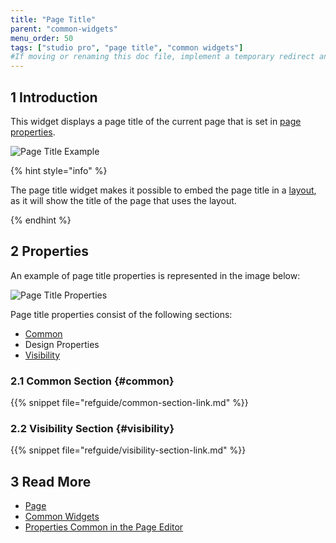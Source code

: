 ```yaml
---
title: "Page Title"
parent: "common-widgets"
menu_order: 50
tags: ["studio pro", "page title", "common widgets"]
#If moving or renaming this doc file, implement a temporary redirect and let the respective team know they should update the URL in the product. See Mapping to Products for more details.
---
```


## 1 Introduction

This widget displays a page title of the current page that is set in [page properties](page-properties#title).

![Page Title Example](attachments/common-widgets/page-title-example.png)

{% hint style="info" %}

The page title widget makes it possible to embed the page title in a [layout](layout), as it will show the title of the page that uses the layout.

{% endhint %}

## 2 Properties

An example of page title properties is represented in the image below:

![Page Title Properties](attachments/common-widgets/page-title-properties.png)


Page title properties consist of the following sections:

* [Common](#common)
* Design Properties
* [Visibility](#visibility)

### 2.1 Common Section {#common}

{{% snippet file="refguide/common-section-link.md" %}}

### 2.2 Visibility Section {#visibility}

{{% snippet file="refguide/visibility-section-link.md" %}}

## 3 Read More

* [Page](page)
* [Common Widgets](common-widgets)
* [Properties Common in the Page Editor](common-widget-properties)